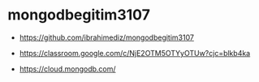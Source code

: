 # mongodbegitim3107


* https://github.com/ibrahimediz/mongodbegitim3107


* https://classroom.google.com/c/NjE2OTM5OTYyOTUw?cjc=blkb4ka



* https://cloud.mongodb.com/